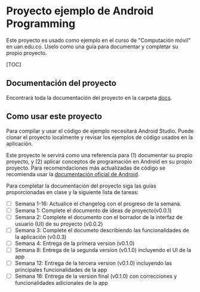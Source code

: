 # Proyecto ejemplo de Android Programming

Este proyecto es usado como ejemplo en el curso de "Computación móvil" en uan.edu.co. Uselo como una guía para documentar y completar su propio proyecto.

[TOC]

## Documentación del proyecto

Encontrará toda la documentación del proyecto en la carpeta [docs](docs).

## Como usar este proyecto

Para compilar y usar el código de ejemplo necesitará Android Studio. Puede clonar el proyecto localmente y revisar los ejemplos de código usados en la aplicación.

Este proyecto le servirá como una referencia para (1) documentar su propio proyecto, y (2) aplicar conceptos de programación en Android en su propio proyecto. Para recomendaciones más actualizadas de código se recomienda usar la [documentación oficial de Android](https://developer.android.com/docs).

Para completar la documentación del proyecto siga las guías proporcionadas en clase y la siguiente lista de tareas:

- [ ] Semana 1-16: Actualice el changelog con el progreso de la semana.
- [ ] Semana 1: Complete el documento de ideas de proyecto(v0.0.1)
- [ ] Semana 2: Complete el documento con el borrador de la interfaz de usuario (UI) de su proyecto (v0.0.2)
- [ ] Semana 3: Complete el documeto describiendo las funcionalidades de la aplicación (v0.0.3)
- [ ] Semana 4: Entrega de la primera version (v0.1.0)
- [ ] Semana 8: Entrega de la segunda version (v0.1.0) incluyendo el UI de la app
- [ ] Semana 12: Entrega de la tercera version (v0.1.0) incluyendo las principales funcionalidades de la app
- [ ] Semana 16: Entrega de la version final (v0.1.0) con correcciones y funcionalidades adicionales de la app
